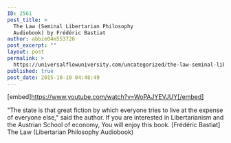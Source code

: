 ```yaml
---
ID: 2561
post_title: >
  The Law (Seminal Libertarian Philosophy
  Audiobook) by Frédéric Bastiat
author: abbie04m553726
post_excerpt: ""
layout: post
permalink: >
  https://universalflowuniversity.com/uncategorized/the-law-seminal-libertarian-philosophy-audiobook-by-frederic-bastiat/
published: true
post_date: 2015-10-10 04:48:49
---
```

[embed]https://www.youtube.com/watch?v=WoPAJYEVJUY[/embed]<br>
<p>"The state is that great fiction by which everyone tries to live at the expense of everyone else," said the author. If you are interested in Libertarianism and the Austrian School of economy, You will enjoy this book. 
[Frédéric Bastiat] The Law (Libertarian Philosophy Audiobook)</p>